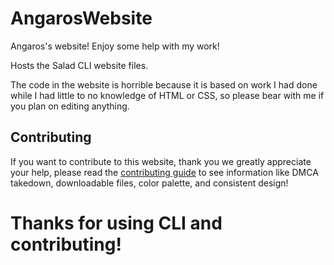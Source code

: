 # AngarosWebsite

Angaros's website! Enjoy some help with my work!

Hosts the Salad CLI website files.

The code in the website is horrible because it is based on work I had done while I had little to no knowledge of HTML or CSS, so please bear with me if you plan on editing anything.

## Contributing

If you want to contribute to this website, thank you we greatly appreciate your help, please read the [contributing guide](CONTRIBUTING.md) to see information like DMCA takedown, downloadable files, color palette, and consistent design!

# Thanks for using CLI and contributing!